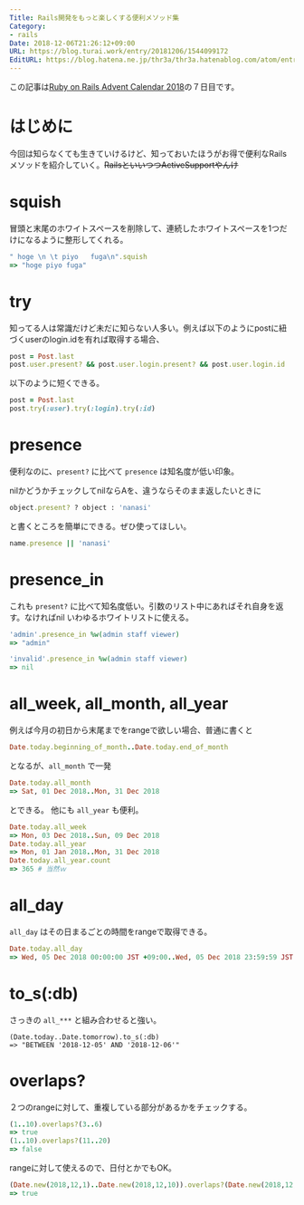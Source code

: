```yaml
---
Title: Rails開発をもっと楽しくする便利メソッド集
Category:
- rails
Date: 2018-12-06T21:26:12+09:00
URL: https://blog.turai.work/entry/20181206/1544099172
EditURL: https://blog.hatena.ne.jp/thr3a/thr3a.hatenablog.com/atom/entry/10257846132680894841
---
```


この記事は[Ruby on Rails Advent Calendar 2018](https://qiita.com/advent-calendar/2018/rails)の７日目です。

# はじめに

今回は知らなくても生きていけるけど、知っておいたほうがお得で便利なRailsメソッドを紹介していく。~~RailsといいつつActiveSupportやんけ~~

# squish

冒頭と末尾のホワイトスペースを削除して、連続したホワイトスペースを1つだけになるように整形してくれる。

```ruby
" hoge \n \t piyo   fuga\n".squish
=> "hoge piyo fuga"
```

# try

知ってる人は常識だけど未だに知らない人多い。例えば以下のようにpostに紐づくuserのlogin.idを有れば取得する場合、

```ruby
post = Post.last
post.user.present? && post.user.login.present? && post.user.login.id
```

以下のように短くできる。

```ruby
post = Post.last
post.try(:user).try(:login).try(:id)
```

# presence

便利なのに、`present?` に比べて `presence` は知名度が低い印象。

nilかどうかチェックしてnilならAを、違うならそのまま返したいときに

```ruby
object.present? ? object : 'nanasi'
```

と書くところを簡単にできる。ぜひ使ってほしい。

```ruby
name.presence || 'nanasi'
```

# presence_in

これも `present?` に比べて知名度低い。引数のリスト中にあればそれ自身を返す。なければnil いわゆるホワイトリストに使える。

```ruby
'admin'.presence_in %w(admin staff viewer)
=> "admin"
```

```ruby
'invalid'.presence_in %w(admin staff viewer)
=> nil
```

# all_week, all_month, all_year

例えば今月の初日から末尾までをrangeで欲しい場合、普通に書くと

```ruby
Date.today.beginning_of_month..Date.today.end_of_month
```

となるが、`all_month` で一発

```ruby
Date.today.all_month
=> Sat, 01 Dec 2018..Mon, 31 Dec 2018
```

とできる。 他にも `all_year` も便利。

```ruby
Date.today.all_week
=> Mon, 03 Dec 2018..Sun, 09 Dec 2018
Date.today.all_year
=> Mon, 01 Jan 2018..Mon, 31 Dec 2018
Date.today.all_year.count
=> 365 # 当然ｗ
```

# all_day

`all_day` はその日まるごとの時間をrangeで取得できる。

```ruby
Date.today.all_day
=> Wed, 05 Dec 2018 00:00:00 JST +09:00..Wed, 05 Dec 2018 23:59:59 JST +09:00
```

# to_s(:db)

さっきの `all_***` と組み合わせると強い。

```
(Date.today..Date.tomorrow).to_s(:db)
=> "BETWEEN '2018-12-05' AND '2018-12-06'"
```

# overlaps?

２つのrangeに対して、重複している部分があるかをチェックする。

```ruby
(1..10).overlaps?(3..6)
=> true
(1..10).overlaps?(11..20)
=> false
```

rangeに対して使えるので、日付とかでもOK。

```ruby
(Date.new(2018,12,1)..Date.new(2018,12,10)).overlaps?(Date.new(2018,12,3)..Date.new(2018,12,6))
=> true
```
